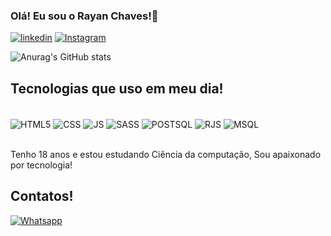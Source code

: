 
### Olá! Eu sou o Rayan Chaves!👋

[![linkedin](https://img.shields.io/badge/LinkedIn-0077B5?style=for-the-badge&logo=linkedin&logoColor=white)](https://www.linkedin.com/in/rayan-chaves-7b62a7269?utm_source=share&utm_campaign=share_via&utm_content=profile&utm_medium=ios_app)
[![Instagram](https://img.shields.io/badge/Instagram-E4405F?style=for-the-badge&logo=instagram&logoColor=white)](https://instagram.com/rayan_chaves_novko?igshid=MTBoa2xhZ3Vjd2l5ag%3D%3D&utm_source=qr)

![Anurag's GitHub stats](https://github-readme-stats.vercel.app/api?username=RayanChaves&show_icons=true&theme=tokyonight)

## Tecnologias que uso em meu dia!

<div style="display: inline_block"><br/>
    <img align="center" alt="HTML5" src="https://img.shields.io/badge/HTML5-E34F26?style=for-the-badge&logo=html5&logoColor=white" />
    <img align="center" alt="CSS" src="https://img.shields.io/badge/CSS3-1572B6?style=for-the-badge&logo=css3&logoColor=white" />
    <img align="center" alt="JS" src="https://img.shields.io/badge/JavaScript-F7DF1E?style=for-the-badge&logo=javascript&logoColor=black" />
    <img align="center" alt="SASS" src="https://img.shields.io/badge/Sass-CC6699?style=for-the-badge&logo=sass&logoColor=white" />
    <img align="center" alt="POSTSQL" src="https://img.shields.io/badge/PostgreSQL-316192?style=for-the-badge&logo=postgresql&logoColor=white" />
    <img align="center" alt="RJS" src="https://img.shields.io/badge/React-20232A?style=for-the-badge&logo=react&logoColor=61DAFB" />
    <img align="center" alt="MSQL" src="https://img.shields.io/badge/MySQL-00000F?style=for-the-badge&logo=mysql&logoColor=whitee" />
</div><br/>

Tenho 18 anos e estou estudando Ciência da computação, Sou apaixonado por tecnologia!

## Contatos!
[![Whatsapp](https://img.shields.io/badge/WhatsApp-25D366?style=for-the-badge&logo=whatsapp&logoColor=white)](wa.me/+5548992106300)
